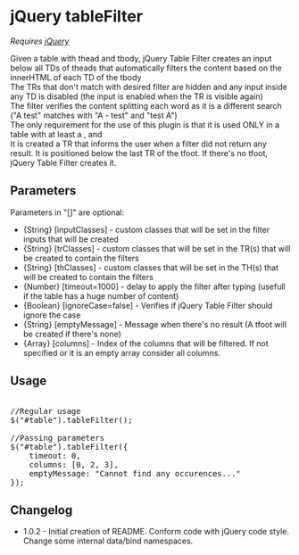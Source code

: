 jQuery tableFilter
==================
*Requires [jQuery](http://jquery.com/)*


Given a table with thead and tbody, jQuery Table Filter creates an input below all TDs of theads that automatically filters the content based on the innerHTML of each TD of the tbody  
The TRs that don't match with desired filter are hidden and any input inside any TD is disabled (the input is enabled when the TR is visible again)  
The filter verifies the content splitting each word as it is a different search ("A test" matches with "A - test" and "test A")  
The only requirement for the use of this plugin is that it is used ONLY in a table with at least a <thead>, <th> and <tbody>  
It is created a TR that informs the user when a filter did not return any result. It is positioned below the last TR of the tfoot. If there's no tfoot, jQuery Table Filter creates it.  

Parameters
----------
Parameters in "[]" are optional:
* {String} [inputClasses] - custom classes that will be set in the filter inputs that will be created
* {String} [trClasses] - custom classes that will be set in the TR(s) that will be created to contain the filters
* {String} [thClasses] - custom classes that will be set in the TH(s) that will be created to contain the filters
* {Number} [timeout=1000] - delay to apply the filter after typing (usefull if the table has a huge number of content)
* {Boolean} [ignoreCase=false] - Verifies if jQuery Table Filter should ignore the case
* {String} [emptyMessage] - Message when there's no result (A tfoot will be created if there's none)
* {Array} [columns] - Index of the columns that will be filtered. If not specified or it is an empty array consider all columns.

Usage
-----
<pre>

//Regular usage
$("#table").tableFilter();

//Passing parameters
$("#table").tableFilter({
    timeout: 0,
    columns: [0, 2, 3],
    emptyMessage: "Cannot find any occurences..."
});
</pre>

Changelog
--------
* 1.0.2 - Initial creation of README. Conform code with jQuery code style. Change some internal data/bind namespaces.